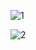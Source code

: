 ![1](https://user-images.githubusercontent.com/86409323/160759612-1471fcc4-3657-485c-a60a-c67c2aa6ad4d.png)

![2](https://user-images.githubusercontent.com/86409323/160759729-d0b36281-fa6f-4d37-96f5-09389576115a.png)


